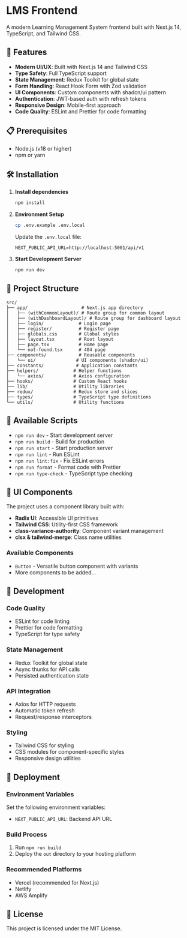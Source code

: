 # LMS Frontend

A modern Learning Management System frontend built with Next.js 14, TypeScript, and Tailwind CSS.

## 🚀 Features

- **Modern UI/UX**: Built with Next.js 14 and Tailwind CSS
- **Type Safety**: Full TypeScript support
- **State Management**: Redux Toolkit for global state
- **Form Handling**: React Hook Form with Zod validation
- **UI Components**: Custom components with shadcn/ui pattern
- **Authentication**: JWT-based auth with refresh tokens
- **Responsive Design**: Mobile-first approach
- **Code Quality**: ESLint and Prettier for code formatting

## 📋 Prerequisites

- Node.js (v18 or higher)
- npm or yarn

## 🛠️ Installation

1. **Install dependencies**

   ```bash
   npm install
   ```

2. **Environment Setup**

   ```bash
   cp .env.example .env.local
   ```

   Update the `.env.local` file:

   ```env
   NEXT_PUBLIC_API_URL=http://localhost:5001/api/v1
   ```

3. **Start Development Server**
   ```bash
   npm run dev
   ```

## 📁 Project Structure

```
src/
├── app/                    # Next.js app directory
│   ├── (withCommonLayout)/ # Route group for common layout
│   ├── (withDashboardLayout)/ # Route group for dashboard layout
│   ├── login/             # Login page
│   ├── register/          # Register page
│   ├── globals.css        # Global styles
│   ├── layout.tsx         # Root layout
│   ├── page.tsx           # Home page
│   └── not-found.tsx      # 404 page
├── components/            # Reusable components
│   └── ui/               # UI components (shadcn/ui)
├── constants/            # Application constants
├── helpers/             # Helper functions
│   └── axios/           # Axios configuration
├── hooks/               # Custom React hooks
├── lib/                 # Utility libraries
├── redux/               # Redux store and slices
├── types/               # TypeScript type definitions
└── utils/               # Utility functions
```

## 🧪 Available Scripts

- `npm run dev` - Start development server
- `npm run build` - Build for production
- `npm run start` - Start production server
- `npm run lint` - Run ESLint
- `npm run lint:fix` - Fix ESLint errors
- `npm run format` - Format code with Prettier
- `npm run type-check` - TypeScript type checking

## 🎨 UI Components

The project uses a component library built with:

- **Radix UI**: Accessible UI primitives
- **Tailwind CSS**: Utility-first CSS framework
- **class-variance-authority**: Component variant management
- **clsx & tailwind-merge**: Class name utilities

### Available Components

- `Button` - Versatile button component with variants
- More components to be added...

## 🔧 Development

### Code Quality

- ESLint for code linting
- Prettier for code formatting
- TypeScript for type safety

### State Management

- Redux Toolkit for global state
- Async thunks for API calls
- Persisted authentication state

### API Integration

- Axios for HTTP requests
- Automatic token refresh
- Request/response interceptors

### Styling

- Tailwind CSS for styling
- CSS modules for component-specific styles
- Responsive design utilities

## 🚀 Deployment

### Environment Variables

Set the following environment variables:

- `NEXT_PUBLIC_API_URL`: Backend API URL

### Build Process

1. Run `npm run build`
2. Deploy the `out` directory to your hosting platform

### Recommended Platforms

- Vercel (recommended for Next.js)
- Netlify
- AWS Amplify

## 📝 License

This project is licensed under the MIT License.
